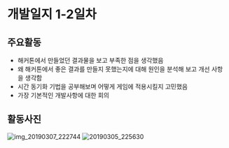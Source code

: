 # 개발일지 1-2일차

## 주요활동
- 해커톤에서 만들었던 결과물을 보고 부족한 점을 생각했음
- 왜 해커톤에서 좋은 결과를 만들지 못했는지에 대해 원인을 분석해 보고 개선 사항을 생각함
- 시간 동기화 기법을 공부해보며 어떻게 게임에 적용시킬지 고민했음
- 가장 기본적인 개발사항에 대한 회의

## 활동사진
![img_20190307_222744](https://user-images.githubusercontent.com/33976477/53959977-67f33480-4128-11e9-8007-84ff318436b8.jpg)
![20190305_225630](https://user-images.githubusercontent.com/33976477/53959981-69246180-4128-11e9-92e8-3f7f52cbc2a9.jpg)


